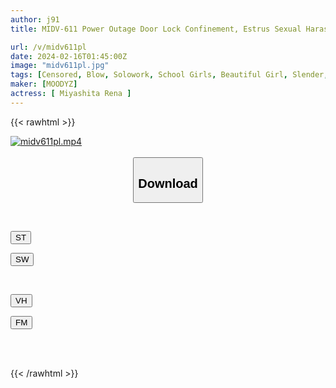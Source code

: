 ```yaml
---
author: j91
title: MIDV-611 Power Outage Door Lock Confinement, Estrus Sexual Harassment At A Convenience Store In The Middle Of The Night, Store Manager's Runaway Sex, Slow And Slow Piston Frantic Orgasm, Rena Miyashita

url: /v/midv611pl
date: 2024-02-16T01:45:00Z
image: "midv611pl.jpg"
tags: [Censored, Blow, Solowork, School Girls, Beautiful Girl, Slender, Cuckold	]
maker: [MOODYZ]
actress: [ Miyashita Rena ]
---
```



{{< rawhtml >}}

<div class="video" data-videoid="KXYO1JzZgXsbRD">
    <a href="javascript:;">
        <img src="/v/midv611pl/midv611pl.jpg" width="WIDTH" height="HEIGHT" alt="midv611pl.mp4" loading="lazy">
    </a>
</div>

<script type="text/javascript" src="https://j91.asia/asset/on-demand-st.js"></script>

<br>
  <link rel="stylesheet" href="https://j91.asia/asset/bs5.css">
  
  <center>
  <button class="btn btn-primary" type="button" data-bs-toggle="collapse" data-bs-target=".multi-collapse" aria-expanded="false" aria-controls="multiCollapseExample1 multiCollapseExample2"><h2>Download</h2></button></center>
</p>
<div class="row">
  <div class="col">
    <div class="collapse multi-collapse" id="multiCollapseExample1">
      <div class="card card-body">
	      	      <br>
<div class="buttons">  
<p><a href="https://streamtape.to/v/KXYO1JzZgXsbRD" target="_blank"><button class="btn-hover color-3"><i class="fa fa-download"></i> ST</button></a></p>
<p><a href="https://cdnwish.com/wxg886gd77mj" target="_blank"><button class="btn-hover color-2"><i class="fa fa-download"></i> SW</button></a></p></div>
    </div>
  </div>
</div>
  <div class="col">
    <div class="collapse multi-collapse" id="multiCollapseExample2">
      <div class="card card-body">
	      <br>
<div class="buttons">
<p><a href="javascript:;" target="_blank"><button class="btn-hover color-9"><i class="fa fa-download"></i> VH</button></a></p>
<p><a href="javascript:;"><button class="btn-hover color-8"><i class="fa fa-download"></i> FM</button></a></p></div>
<br><br>
      </div>
    </div>
  </div>
</div>

{{< /rawhtml >}}